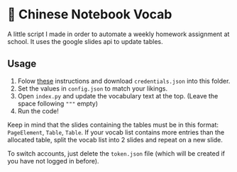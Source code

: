 # 📓 Chinese Notebook Vocab
A little script I made in order to automate a weekly homework assignment at school.
It uses the google slides api to update tables. 

## Usage
1. Folow [these](https://developers.google.com/slides/api/quickstart/python) instructions and download `credentials.json` into this folder.
2. Set the values in `config.json` to match your likings.
3. Open `index.py` and update the vocabulary text at the top. (Leave the space following `"""` empty)
4. Run the code!

Keep in mind that the slides containing the tables must be in this format:
`PageElement`, `Table`, `Table`. If your vocab list contains more entries than the allocated table, split the vocab list into 2 slides and repeat on a new slide. 

To switch accounts, just delete the `token.json` file (which will be created if you have not logged in before).